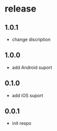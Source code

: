 # release

## 1.0.1

* change discription

## 1.0.0

* add Android suport

## 0.1.0

* add iOS suport

## 0.0.1

* init respo
